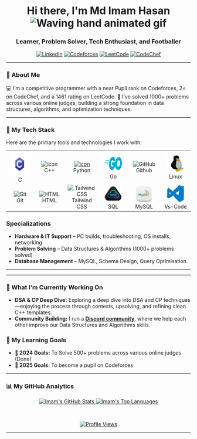
<div align="center">
  
  <h1>
    Hi there, I'm Md Imam Hasan
    <img src="https://raw.githubusercontent.com/nixin72/nixin72/master/wave.gif" alt="Waving hand animated gif" width="45" height="45" />
  </h1>
  
  <h3>Learner, Problem Solver, Tech Enthusiast, and Footballer</h3>
  
  <p>
    <a href="https://www.linkedin.com/in/imam346/"><img alt="LinkedIn" src="https://img.shields.io/badge/LinkedIn-0A66C2?style=for-the-badge&logo=linkedin&logoColor=white"></a>
    <a href="https://codeforces.com/profile/Imam346"><img alt="Codeforces" src="https://img.shields.io/badge/Codeforces-305167?style=for-the-badge&logo=codeforces&logoColor=black"></a>
    <a href="https://leetcode.com/Imam346/"><img alt="LeetCode" src="https://img.shields.io/badge/LeetCode-FFA116?style=for-the-badge&logo=leetcode&logoColor=black"></a>
    <a href="https://www.codechef.com/users/imam346"><img alt="CodeChef" src="https://img.shields.io/badge/CodeChef-5B4638?style=for-the-badge&logo=codechef&logoColor=white"></a>
  </p>

</div>

---

### 🤔 About Me
💻 I’m a competitive programmer with a near Pupil rank on Codeforces, 2⭐ on CodeChef, and a 1461 rating on LeetCode.
🧩 I’ve solved 1000+ problems across various online judges, building a strong foundation in data structures, algorithms, and optimization techniques.

---

### 🚀 My Tech Stack

Here are the primary tools and technologies I work with:
<table align="center">
  <tr>
    <td align="center" width="96">
        <img src="https://github.com/Imam346/Imam346/blob/main/img/c-gif-logo.gif" width="65" height="65" />
      <br>C
    </td>
    <td align="center" width="96">
        <img src="https://techstack-generator.vercel.app/cpp-icon.svg" alt="icon" width="65" height="65" />
      <br>C++
    </td>
    <td align="center" width="96">
      <a href="#macropower-tech">
        <img src="https://techstack-generator.vercel.app/python-icon.svg" alt="icon" width="65" height="65" />
      </a>
      <br>Python
    </td>
    <td align="center" width="96">
      <img src="https://github.com/Imam346/Imam346/blob/main/img/go-img.png" width="48" height="48" alt="jquery" />
      <br>Go
    </td>
    <td align="center" width="96">
        <img src="https://techstack-generator.vercel.app/github-icon.svg" width="65" height="65" alt="GitHub" />
      <br>Github
    </td>
    <td align="center" width="96">
      <img src="https://github.com/Imam346/Imam346/blob/main/img/linux-tux.gif" width="48" height="48" alt="jquery" />
      <br>Linux
    </td>
    
  </tr>
  <tr>
    <td align="center" width="96">
        <img src="https://skillicons.dev/icons?i=git" width="48" height="48" alt="Git" />
      <br>Git
    </td>
    <td align="center"  width="96">
        <img src="https://skillicons.dev/icons?i=html" width="48" height="48" alt="HTML" />
      <br>HTML
    </td>
    <td align="center" width="96">
      <img src="https://skillicons.dev/icons?i=tailwind" width="48" height="48" alt="Tailwind CSS" />
      <br>Tailwind CSS
    </td>
    </td>
        <td align="center" width="96">
        <img src="https://github.com/Imam346/Imam346/blob/main/img/sql.gif" width="48" height="48" alt="jquery" />
      <br>SQL
    <td align="center" width="96">
        <img src="https://github.com/Imam346/Imam346/blob/main/img/mysql.webp" width="48" height="48" alt="jquery" />
      <br>MySQL
    </td>
        <td align="center" width="96">
        <img src="https://github.com/Imam346/Imam346/blob/main/img/vs-code.gif" width="48" height="48" alt="jquery" />
      <br>Vs-Code
    </td>
  </tr>
</table>


### **Specializations**
- **Hardware & IT Support** – PC builds, troubleshooting, OS installs, networking
- **Problem Solving** – Data Structures & Algorithms (1000+ problems solved)
- **Database Management** – MySQL, Schema Design, Query Optimisation

---

---

### 🔭 What I'm Currently Working On
-   **DSA & CP Deep Dive:** Exploring a deep dive into DSA and CP techniques—enjoying the process through contests, upsolving, and refining clean C++ templates.
-   **Community Building:** I run a **[Discord community](https://discord.gg/dBQJrtQJHs)**, where we help each other improve our Data Structures and Algorithms skills.

### 🌱 My Learning Goals
- **🥅 2024 Goals:** To Solve 500+ problems across various online judges (Done)
- **🥅 2025 Goals:** To become a pupil on Codeforces
---

### 📊 My GitHub Analytics
<p align="center">
  <a href="https://github.com/Imam346">
    <img alt="Imam's GitHub Stats" src="https://github-readme-stats.vercel.app/api?username=Imam346&show_icons=true&theme=tokyonight&icon_color=79ff97&hide_border=true&count_private=true" />
  </a>
  <a href="https://github.com/Imam346/">
    <img alt="Imam's Top Languages" src="https://github-readme-stats.vercel.app/api/top-langs/?username=Imam346&layout=compact&theme=tokyonight&langs_count=8&hide_border=true" />
  </a>
</p>
<p align="center">
  <a href="https://github.com/Imam346/">
    <img alt="" src="https://github-readme-streak-stats.herokuapp.com/?user=Imam346&theme=tokyonight&hide_border=true" />
  </a>
</p>

<p align="center">
  <a href="https://github.com/Imam346">
    <img alt="Profile Views" src="https://komarev.com/ghpvc/?username=Imam346&label=PROFILE+VIEWS&color=blueviolet&style=flat-square" />
  </a>
</p>

---

